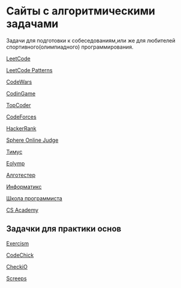 # Сайты с алгоритмическими задачами

Задачи для подготовки к собеседованиям,или же для любителей
спортивного(олимпиадного) программирования.

[LeetCode](https://leetcode.com)

[LeetCode Patterns](https://seanprashad.com/leetcode-patterns/)

[CodeWars](https://www.codewars.com)

[CodinGame](https://www.codingame.com)

[TopCoder](https://www.topcoder.com)

[CodeForces](https://codeforces.com)

[HackerRank](https://www.hackerrank.com)

[Sphere Online Judge](https://www.spoj.com)

[Тимус](https://acm.timus.ru)

[Eolymp](https://www.eolymp.com)

[Алготестер](https://algotester.com/uk)

[Информатикс](https://informatics.msk.ru)

[Школа программиста](https://acmp.ru)

[CS Academy](https://csacademy.com)

## Задачки для практики основ

[Exercism](https://exercism.org)

[CodeChick](https://codechick.io)

[CheckiO](https://checkio.org)

[Screeps](https://screeps.com)
